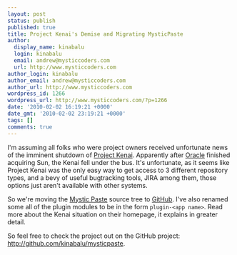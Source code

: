 ```yaml
---
layout: post
status: publish
published: true
title: Project Kenai's Demise and Migrating MysticPaste
author:
  display_name: kinabalu
  login: kinabalu
  email: andrew@mysticcoders.com
  url: http://www.mysticcoders.com
author_login: kinabalu
author_email: andrew@mysticcoders.com
author_url: http://www.mysticcoders.com
wordpress_id: 1266
wordpress_url: http://www.mysticcoders.com/?p=1266
date: '2010-02-02 16:19:21 +0000'
date_gmt: '2010-02-02 23:19:21 +0000'
tags: []
comments: true
---
```

<p>I'm assuming all folks who were project owners received unfortunate news of the imminent shutdown of <a href="http://kenai.com/" target="_blank">Project Kenai</a>.  Apparently after <a href="http://www.oracle.com" target="_blank">Oracle</a> finished acquiring Sun, the Kenai fell under the bus.  It's unfortunate, as it seems like Project Kenai was the only easy way to get access to 3 different repository types, and a bevy of useful bugtracking tools, JIRA among them, those options just aren't available with other systems.</p>
<p>So we're moving the <a href="http://www.mysticpaste.com">Mystic Paste</a> source tree to <a href="http://github.com/kinabalu/mysticpaste">GitHub</a>.  I've also renamed some all of the plugin modules to be in the form <code>plugin-&lt;app name&gt;</code>.  Read more about the Kenai situation on their homepage, it explains in greater detail.</p>
<p>So feel free to check the project out on the GitHub project: <a href="http://github.com/kinabalu/mysticpaste">http://github.com/kinabalu/mysticpaste</a>.</p>
